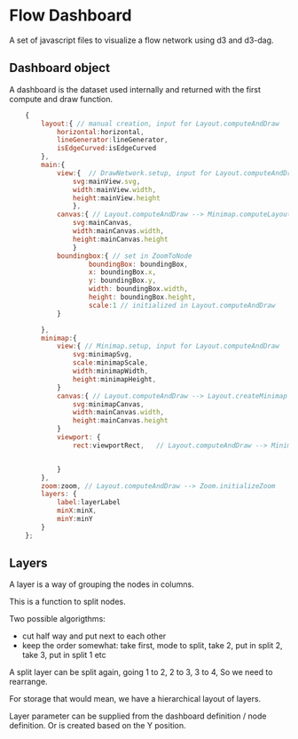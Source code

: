 # Flow Dashboard

A set of javascript files to visualize a flow network using d3 and d3-dag.


## Dashboard object
A dashboard is the dataset used internally and returned with the first compute and draw function.

``` javascript
    { 
        layout:{ // manual creation, input for Layout.computeAndDraw
            horizontal:horizontal,
            lineGenerator:lineGenerator,
            isEdgeCurved:isEdgeCurved
        },
        main:{
            view:{  // DrawNetwork.setup, input for Layout.computeAndDraw
                svg:mainView.svg, 
                width:mainView.width, 
                height:mainView.height
                },
            canvas:{ // Layout.computeAndDraw --> Minimap.computeLayoutAndCanvas
                svg:mainCanvas, 
                width:mainCanvas.width, 
                height:mainCanvas.height
                }
            boundingbox:{ // set in ZoomToNode
                    boundingBox: boundingBox,
                    x: boundingBox.x,
                    y: boundingBox.y,
                    width: boundingBox.width,
                    height: boundingBox.height,
                    scale:1 // initialized in Layout.computeAndDraw
            }

        },
        minimap:{
            view:{ // Minimap.setup, input for Layout.computeAndDraw
                svg:minimapSvg,         
                scale:minimapScale, 
                width:minimapWidth,     
                height:minimapHeight,   
            }
            canvas:{ // Layout.computeAndDraw --> Layout.createMinimap
                svg:minimapCanvas,          
                width:mainCanvas.width, 
                height:mainCanvas.height
            }
            viewport: {
                rect:viewportRect,   // Layout.computeAndDraw --> Minimap.createViewPort


            }
        },
        zoom:zoom, // Layout.computeAndDraw --> Zoom.initializeZoom
        layers: {
            label:layerLabel
            minX:minX,
            minY:minY
        }
    };
```

## Layers
A layer is a way of grouping the nodes in columns.

This is a function to split nodes.

Two possible algorigthms:
- cut half way and put next to each other
- keep the order somewhat: take first, mode to split, take 2, put in split 2, take 3, put in split 1 etc

A split layer can be split again, going 1 to 2, 2 to 3, 3 to 4,
So we need to rearrange.

For storage that would mean, we have a hierarchical layout of layers.

Layer parameter can be supplied from the dashboard definition / node definition. Or is created based on the Y position.


